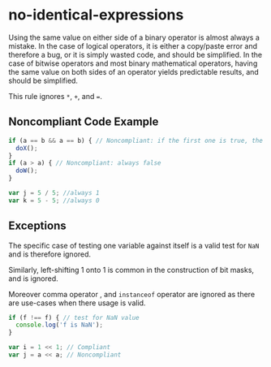 # no-identical-expressions

Using the same value on either side of a binary operator is almost always a mistake. In the case
of logical operators, it is either a copy/paste error and therefore a bug, or it is simply wasted
code, and should be simplified. In the case of bitwise operators and most binary mathematical
operators, having the same value on both sides of an operator yields predictable results, and
should be simplified.

This rule ignores `*`, `+`, and `=`.

## Noncompliant Code Example

```javascript
if (a == b && a == b) { // Noncompliant: if the first one is true, the second one is too
  doX();
}
if (a > a) { // Noncompliant: always false
  doW();
}

var j = 5 / 5; //always 1
var k = 5 - 5; //always 0
```

## Exceptions

The specific case of testing one variable against itself is a valid test for `NaN` and is therefore ignored.

Similarly, left-shifting 1 onto 1 is common in the construction of bit masks, and is ignored.

Moreover comma operator , and `instanceof` operator are ignored as there are use-cases when there usage is valid.

```javascript
if (f !== f) { // test for NaN value
  console.log('f is NaN');
}

var i = 1 << 1; // Compliant
var j = a << a; // Noncompliant
```
